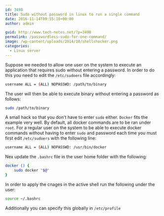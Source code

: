 ```yaml
---
id: 3498
title: Sudo without password in linux to run a single command
date: 2016-11-14T09:55:18+00:00
author: admin

guid: http://www.tech-notes.net/?p=3498
permalink: /passwordless-sudo-for-one-command/
image: /wp-content/uploads/2014/10/shellshocker.png
categories:
  - Linux server
---
```

Suppose we needed to allow one user on the system to execute an application that requires sudo without entering a password. 
In order to do this you need to edit the `/etc/sudoers` file accordingly:
```bash
username ALL = (ALL) NOPASSWD: /path/to/binary
```

The user will then be able to execute binary without entering a password as follows:
```bash
sudo /path/to/binary
```

A small hack so that you don't have to enter `sudo` either. `Docker` fits the example very well. By default, all docker commands are to be ran under `root`. 
For a regular user on the system to be able to execute docker commands without having to enter `sudo` and password each time you must first edit `/etc/sudoers` with the following line:
```bash
username ALL = (ALL) NOPASSWD: /usr/bin/docker
```

Nex update the `.bashrc` file in the user home folder with the following:
```bash
docker () {
	sudo docker "$@"
}
```


In order to apply the cnages in the active shell run the following under the user:
```bash
source ~/.bashrc
```

Additionally you can specify this globally in `/etc/profile`
